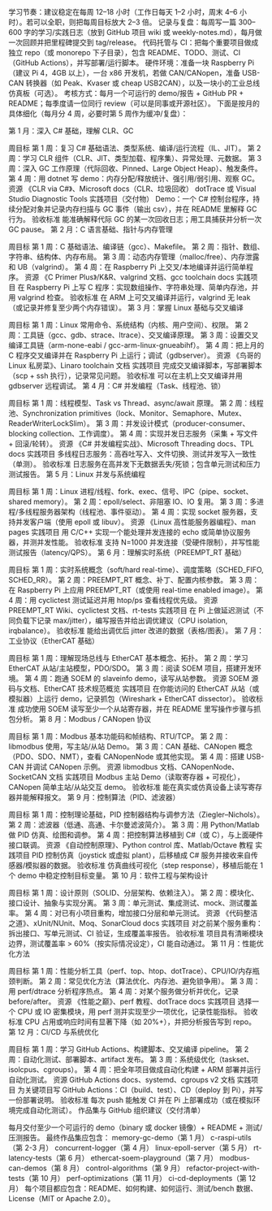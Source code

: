 学习节奏：建议稳定在每周 12–18 小时（工作日每天 1–2 小时，周末 4–6 小时）。若可以全职，则把每周目标放大 2–3 倍。
记录与复盘：每周写一篇 300–600 字的学习/实践日志（放到 GitHub 项目 wiki 或 weekly-notes.md），每月做一次回顾并把里程碑提交到 tag/release。
代码托管与 CI：把每个重要项目做成独立 repo（或 monorepo 下子目录），包含 README、TODO、测试、CI（GitHub Actions），并写部署/运行脚本。
硬件环境：准备一块 Raspberry Pi（建议 Pi 4，4GB 以上），一台 x86 开发机，若做 CAN/CANopen，准备 USB-CAN 转换器（如 Peak、Kvaser 或 cheap USB2CAN），以及一块小的工业总线仿真板（可选）。
考核方式：每月一个可运行的 demo/报告 + GitHub PR + README；每季度请一位同行 review（可以是同事或开源社区）。
下面是按月的具体细化（每月分 4 周，必要时第 5 周作为缓冲/复盘）：

第 1 月：深入 C# 基础，理解 CLR、GC

周目标
第 1 周：复习 C# 基础语法、类型系统、编译/运行流程（IL、JIT）。
第 2 周：学习 CLR 组件（CLR、JIT、类型加载、程序集）、异常处理、元数据。
第 3 周：深入 GC 工作原理（代际回收、Pinned、Large Object Heap）、触发条件。
第 4 周：用 dotnet 写 demo：内存分配/释放统计、强引用/弱引用、观察 GC。
资源
《CLR via C#》、Microsoft docs（CLR、垃圾回收）
dotTrace 或 Visual Studio Diagnostic Tools
实践项目（交付物）
Demo：一个 C# 控制台程序，持续分配对象并记录内存扫描与 GC 事件（输出 csv），并在 README 里解释 GC 行为。
验收标准
能准确解释代际 GC 的某一次回收日志；用工具捕获并分析一次 GC pause。
第 2 月：C 语言基础、指针与内存管理

周目标
第 1 周：C 基础语法、编译链（gcc）、Makefile。
第 2 周：指针、数组、字符串、结构体、内存布局。
第 3 周：动态内存管理（malloc/free）、内存泄露和 UB（valgrind）。
第 4 周：在 Raspberry Pi 上交叉/本地编译并运行简单程序。
资源
《C Primer Plus》/K&R、valgrind 文档、gcc toolchain docs
实践项目
在 Raspberry Pi 上写 C 程序：实现数组操作、字符串处理、简单内存池，并用 valgrind 检查。
验收标准
在 ARM 上可交叉编译并运行，valgrind 无 leak（或记录并修复至少两个内存错误）。
第 3 月：掌握 Linux 基础与交叉编译

周目标
第 1 周：Linux 常用命令、系统结构（内核、用户空间）、权限。
第 2 周：工具链（gcc、gdb、strace、ltrace）、交叉编译原理。
第 3 周：设置交叉编译工具链（arm-none-eabi / gcc-arm-linux-gnueabihf）。
第 4 周：把上月的 C 程序交叉编译并在 Raspberry Pi 上运行；调试（gdbserver）。
资源
《鸟哥的 Linux 私房菜》、Linaro toolchain 文档
实践项目
完成交叉编译脚本，写部署脚本（scp + ssh 执行），记录常见问题。
验收标准
可以在主机上交叉编译并用 gdbserver 远程调试。
第 4 月：C# 并发编程（Task、线程池、锁）

周目标
第 1 周：线程模型、Task vs Thread、async/await 原理。
第 2 周：线程池、Synchronization primitives（lock、Monitor、Semaphore、Mutex、ReaderWriterLockSlim）。
第 3 周：并发设计模式（producer-consumer、blocking collection、工作调度）。
第 4 周：实现并发日志服务（采集 + 写文件 + 回滚/轮转）。
资源
《C# 并发编程实战》、Microsoft Threading docs、TPL docs
实践项目
多线程日志服务：高吞吐写入、文件切换、测试并发写入一致性（单测）。
验收标准
日志服务在高并发下无数据丢失/死锁；包含单元测试和压力测试报告。
第 5 月：Linux 并发与系统编程

周目标
第 1 周：Linux 进程/线程、fork、exec、信号、IPC（pipe、socket、shared memory）。
第 2 周：epoll/select、非阻塞 IO、IO 复用。
第 3 周：多进程/多线程服务器架构（线程池、事件驱动）。
第 4 周：实现 socket 服务器，支持并发客户端（使用 epoll 或 libuv）。
资源
《Linux 高性能服务器编程》、man pages
实践项目
用 C/C++ 实现一个能处理并发连接的 echo 或简单协议服务器，并测并发性能。
验收标准
支持 N=1000 并发连接（受硬件限制），并写性能测试报告（latency/QPS）。
第 6 月：理解实时系统（PREEMPT_RT 基础）

周目标
第 1 周：实时系统概念（soft/hard real-time）、调度策略（SCHED_FIFO, SCHED_RR）。
第 2 周：PREEMPT_RT 概念、补丁、配置内核参数。
第 3 周：在 Raspberry Pi 上应用 PREEMPT_RT（或使用 real-time enabled image）。
第 4 周：用 cyclictest 测试延迟并用 htop/ps 查看线程优先级。
资源
PREEMPT_RT Wiki、cyclictest 文档、rt-tests
实践项目
在 Pi 上做延迟测试（不同负载下记录 max/jitter），编写报告并给出调优建议（CPU isolation, irqbalance）。
验收标准
能给出调优后 jitter 改进的数据（表格/图表）。
第 7 月：工业协议（EtherCAT 基础）

周目标
第 1 周：理解现场总线与 EtherCAT 基本概念、拓扑。
第 2 周：学习 EtherCAT 从站/主站模型，PDO/SDO。
第 3 周：阅读 SOEM 项目，搭建开发环境。
第 4 周：跑通 SOEM 的 slaveinfo demo，读写从站参数。
资源
SOEM 源码与文档、EtherCAT 技术规范概览
实践项目
在你能访问的 EtherCAT 从站（或模拟器）上运行 demo，记录抓包（Wireshark + EtherCAT dissector）。
验收标准
成功使用 SOEM 读写至少一个从站寄存器，并在 README 里写操作步骤与抓包分析。
第 8 月：Modbus / CANopen 协议

周目标
第 1 周：Modbus 基本功能码和帧结构、RTU/TCP。
第 2 周：libmodbus 使用，写主站/从站 Demo。
第 3 周：CAN 基础、CANopen 概念（PDO、SDO、NMT），查看 CANopenNode 或其他实现。
第 4 周：搭建 USB-CAN 并调试 CANopen 示例。
资源
libmodbus 文档、CANopenNode、SocketCAN 文档
实践项目
Modbus 主站 Demo（读取寄存器 + 可视化），CANopen 简单主站/从站交互 demo。
验收标准
能在真实或仿真设备上读写寄存器并能解释报文。
第 9 月：控制算法（PID、滤波器）

周目标
第 1 周：控制理论基础，PID 控制器结构与调参方法（Ziegler–Nichols）。
第 2 周：滤波器（低通、高通、卡尔曼滤波简介）。
第 3 周：用 Python/Matlab 做 PID 仿真、绘图和调参。
第 4 周：把控制算法移植到 C#（或 C），与上面硬件接口联调。
资源
《自动控制原理》、Python control 库、Matlab/Octave 教程
实践项目
PID 控制仿真（joystick 或虚拟 plant），后移植成 C# 服务并接收来自传感器/模拟器的数据。
验收标准
仿真曲线可视化（step response），移植后能在 1 个 demo 中稳定控制目标变量。
第 10 月：软件工程与架构设计

周目标
第 1 周：设计原则（SOLID、分层架构、依赖注入）。
第 2 周：模块化、接口设计、抽象与实现分离。
第 3 周：单元测试、集成测试、mock、测试覆盖率。
第 4 周：对已有小项目重构，增加接口分层和单元测试。
资源
《代码整洁之道》、xUnit/NUnit、Moq、SonarCloud docs
实践项目
对之前某个服务重构：拆出接口、写单元测试、CI 验证，生成覆盖率报告。
验收标准
项目具有清晰模块边界，测试覆盖率 > 60%（按实际情况设定），CI 能自动通过。
第 11 月：性能优化方法

周目标
第 1 周：性能分析工具（perf、top、htop、dotTrace）、CPU/IO/内存瓶颈判断。
第 2 周：常见优化方法（算法优化、内存池、避免锁争用）。
第 3 周：用 perf/dtrace 分析程序热点。
第 4 周：对某个服务做分析并优化，记录 before/after。
资源
《性能之巅》、perf 教程、dotTrace docs
实践项目
选择一个 CPU 或 IO 密集模块，用 perf 测并实现至少一项优化，记录性能指标。
验收标准
CPU 占用或响应时间有显著下降（如 20%+），并把分析报告写到 repo。
第 12 月：CI/CD 与系统优化

周目标
第 1 周：学习 GitHub Actions、构建脚本、交叉编译 pipeline。
第 2 周：自动化测试、部署脚本、artifact 发布。
第 3 周：系统级优化（taskset、isolcpus、cgroups）。
第 4 周：把全年项目做成自动化构建 + ARM 部署并运行自动化测试。
资源
GitHub Actions docs、systemd、cgroups v2 文档
实践项目
为关键项目写 GitHub Actions：CI（build、test）、CD（deploy 到 Pi），并写一份部署说明。
验收标准
每次 push 能触发 CI 并在 Pi 上部署成功（或在模拟环境完成自动化测试）。
作品集与 GitHub 组织建议（交付清单）

每月交付至少一个可运行的 demo（binary 或 docker 镜像）+ README + 测试/压测报告。
最终作品集应包含：
memory-gc-demo（第 1 月）
c-raspi-utils（第 2-3 月）
concurrent-logger（第 4 月）
linux-epoll-server（第 5 月）
rt-latency-tests（第 6 月）
ethercat-soem-playground（第 7 月）
modbus-can-demos（第 8 月）
control-algorithms（第 9 月）
refactor-project-with-tests（第 10 月）
perf-optimizations（第 11 月）
ci-cd-deployments（第 12 月）
每个项目都应包含：README、如何构建、如何运行、测试/bench 数据、License（MIT or Apache 2.0）。
